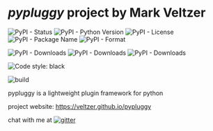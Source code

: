 
# *pypluggy* project by Mark Veltzer

![PyPI - Status](https://img.shields.io/pypi/status/pypluggy)
![PyPI - Python Version](https://img.shields.io/pypi/pyversions/pypluggy)
![PyPI - License](https://img.shields.io/pypi/l/pypluggy)
![PyPI - Package Name](https://img.shields.io/pypi/v/pypluggy)
![PyPI - Format](https://img.shields.io/pypi/format/pypluggy)

![PyPI - Downloads](https://img.shields.io/pypi/dd/pypluggy)
![PyPI - Downloads](https://img.shields.io/pypi/dw/pypluggy)
![PyPI - Downloads](https://img.shields.io/pypi/dm/pypluggy)

![Code style: black](https://img.shields.io/badge/code%20style-black-000000.svg)

![build](https://github.com/veltzer/pypluggy/workflows/build/badge.svg)

pypluggy is a lightweight plugin framework for python

project website: https://veltzer.github.io/pypluggy

chat with me at [![gitter](https://badges.gitter.im/Join%20Chat.svg)](https://gitter.im/veltzer/mark.veltzer)


